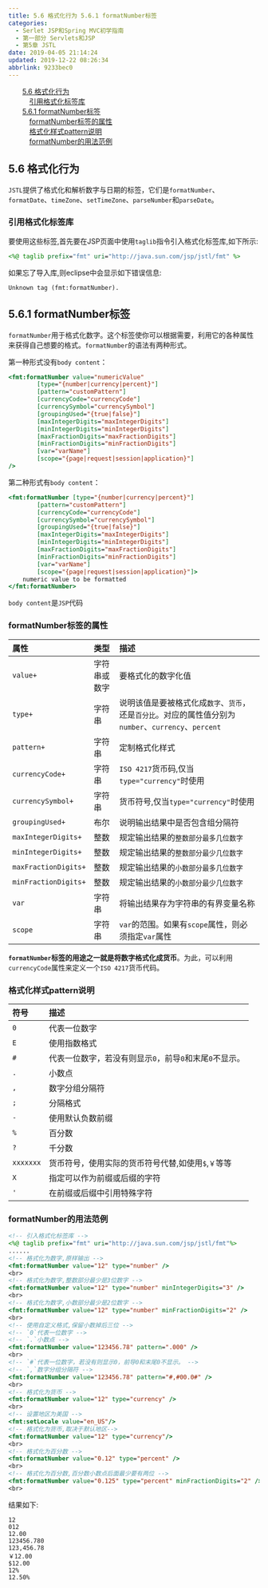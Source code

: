 ```yaml
---
title: 5.6 格式化行为 5.6.1 formatNumber标签
categories: 
  - Serlet JSP和Spring MVC初学指南
  - 第一部分 Servlets和JSP
  - 第5章 JSTL
date: 2019-04-05 21:14:24
updated: 2019-12-22 08:26:34
abbrlink: 9233bec0
---
```

<div id='my_toc'><a href="/JavaReadingNotes/9233bec0/#5-6-格式化行为" class="header_2">5.6 格式化行为</a><br><a href="/JavaReadingNotes/9233bec0/#引用格式化标签库" class="header_3">引用格式化标签库</a><br><a href="/JavaReadingNotes/9233bec0/#5-6-1-formatNumber标签" class="header_2">5.6.1 formatNumber标签</a><br><a href="/JavaReadingNotes/9233bec0/#formatNumber标签的属性" class="header_3">formatNumber标签的属性</a><br><a href="/JavaReadingNotes/9233bec0/#格式化样式pattern说明" class="header_3">格式化样式pattern说明</a><br><a href="/JavaReadingNotes/9233bec0/#formatNumber的用法范例" class="header_3">formatNumber的用法范例</a><br></div>
<style>.header_1{margin-left: 1em;}.header_2{margin-left: 2em;}.header_3{margin-left: 3em;}.header_4{margin-left: 4em;}.header_5{margin-left: 5em;}.header_6{margin-left: 6em;}</style>
<!--more-->
<script>if (navigator.platform.search('arm')==-1){document.getElementById('my_toc').style.display = 'none';}var e,p = document.getElementsByTagName('p');while (p.length>0) {e = p[0];e.parentElement.removeChild(e);}</script>

<!--end-->
## 5.6 格式化行为 ##
`JSTL`提供了格式化和解析数字与日期的标签，它们是`formatNumber`、`formatDate`、`timeZone`、`setTimeZone`、`parseNumber`和`parseDate`。
### 引用格式化标签库 ###
要使用这些标签,首先要在JSP页面中使用`taglib`指令引入格式化标签库,如下所示:
```jsp
<%@ taglib prefix="fmt" uri="http://java.sun.com/jsp/jstl/fmt" %>
```
如果忘了导入库,则eclipse中会显示如下错误信息:
```
Unknown tag (fmt:formatNumber).
```
## 5.6.1 formatNumber标签 ##
`formatNumber`用于格式化数字。这个标签使你可以根据需要，利用它的各种属性来获得自己想要的格式。`formatNumber`的语法有两种形式。

第一种形式没有`body content`：
```jsp
<fmt:formatNumber value="numericValue"
        [type="{number|currency|percent}"]
        [pattern="customPattern"]
        [currencyCode="currencyCode"]
        [currencySymbol="currencySymbol"]
        [groupingUsed="{true|false}"]
        [maxIntegerDigits="maxIntegerDigits"]
        [minIntegerDigits="minIntegerDigits"]
        [maxFractionDigits="maxFractionDigits"]
        [minFractionDigits="minFractionDigits"]
        [var="varName"]
        [scope="{page|request|session|application}"]
/>
```
第二种形式有`body content`：
```jsp
<fmt:formatNumber [type="{number|currency|percent}"]
        [pattern="customPattern"]
        [currencyCode="currencyCode"]
        [currencySymbol="currencySymbol"]
        [groupingUsed="{true|false}"]
        [maxIntegerDigits="maxIntegerDigits"]
        [minIntegerDigits="minIntegerDigits"]
        [maxFractionDigits="maxFractionDigits"]
        [minFractionDigits="minFractionDigits"]
        [var="varName"]
        [scope="{page|request|session|application}"]>
    numeric value to be formatted
</fmt:formatNumber>
```
`body content`是`JSP`代码

### formatNumber标签的属性 ###

|属性|类型|描述|
|:---|:---|:---|
|`value+`|字符串或数字|要格式化的数字化值|
|`type+`|字符串|说明该值是要被格式化成`数字`、`货币`，还是`百分比`。对应的属性值分别为`number`、`currency`、`percent`|
|`pattern+`|字符串|定制格式化样式|
|`currencyCode+`|字符串|`ISO 4217`货币码,仅当`type="currency"`时使用|
|`currencySymbol+`|字符串|货币符号,仅当`type="currency"`时使用|
|`groupingUsed+`|布尔|说明输出结果中是否包含组分隔符|
|`maxIntegerDigits+`|整数|规定输出结果的`整数部分最多几位数字`|
|`minIntegerDigits+`|整数|规定输出结果的`整数部分最少几位数字`|
|`maxFractionDigits+`|整数|规定输出结果的`小数部分最多几位数字`|
|`minFractionDigits+`|整数|规定输出结果的`小数部分最少几位数字`|
|`var`|字符串|将输出结果存为字符串的有界变量名称|
|`scope`|字符串|`var`的范围。如果有`scope`属性，则必须指定`var`属性|

**`formatNumber`标签的用途之一就是将数字格式化成货币**。为此，可以利用`currencyCode`属性来定义一个`ISO 4217`货币代码。

### 格式化样式pattern说明 ###

|符号|描述|
|:---|:---|
|`0`|代表一位数字|
|`E`|使用指数格式|
|`#`|代表一位数字，若没有则显示`0`，前导`0`和末尾`0`不显示。|
|`.`|小数点|
|`,`|数字分组分隔符|
|`;`|分隔格式|
|`-`|使用默认负数前缀|
|`%`|百分数|
|`?`|千分数|
|`xxxxxxx`|货币符号，使用实际的货币符号代替,如使用`$`,`￥`等等|
|`X`|指定可以作为前缀或后缀的字符|
|`'`|在前缀或后缀中引用特殊字符|

### formatNumber的用法范例 ###

```jsp
<!-- 引入格式化标签库 -->
<%@ taglib prefix="fmt" uri="http://java.sun.com/jsp/jstl/fmt"%>
......
<!-- 格式化为数字,原样输出 -->
<fmt:formatNumber value="12" type="number" />
<br>
<!-- 格式化为数字,整数部分最少是3位数字 -->
<fmt:formatNumber value="12" type="number" minIntegerDigits="3" />
<br>
<!-- 格式化为数字,小数部分最少是2位数字 -->
<fmt:formatNumber value="12" type="number" minFractionDigits="2" />
<br>
<!-- 使用自定义格式,保留小数掉后三位 -->
<!-- `0`代表一位数字 -->
<!-- `.`小数点 -->
<fmt:formatNumber value="123456.78" pattern=".000" />
<br>
<!-- `#`代表一位数字，若没有则显示0，前导0和末尾0不显示。 -->
<!-- `,`数字分组分隔符 -->
<fmt:formatNumber value="123456.78" pattern="#,#00.0#" />
<br>
<!-- 格式化为货币 -->
<fmt:formatNumber value="12" type="currency" />
<br>
<!-- 设置地区为美国 -->
<fmt:setLocale value="en_US"/>
<!-- 格式化为货币,取决于默认地区-->
<fmt:formatNumber value="12" type="currency"/>
<br>
<!-- 格式化为百分数 -->
<fmt:formatNumber value="0.12" type="percent" />
<br>
<!-- 格式化为百分数,百分数小数点后面最少要有两位 -->
<fmt:formatNumber value="0.125" type="percent" minFractionDigits="2" />
<br>
```
结果如下:
```
12
012
12.00
123456.780
123,456.78
￥12.00
$12.00
12%
12.50% 
```

